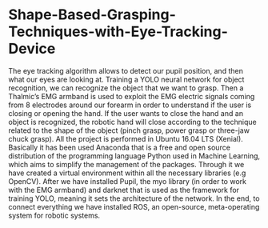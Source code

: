 # Shape-Based-Grasping-Techniques-with-Eye-Tracking-Device
The eye tracking algorithm allows to detect our pupil position, and then what our eyes are looking at. Training a YOLO neural network for object recognition, we can recognize the object that we want to grasp. Then a Thalmic’s EMG armband is used to exploit the EMG electric signals coming from 8 electrodes around our forearm in order to understand if the user is closing or opening the hand. If the user wants to close the hand and an object is recognized, the robotic hand will close according to the technique related to the shape of the object (pinch grasp, power grasp or three-jaw chuck grasp).
All the project is performed in Ubuntu 16.04 LTS (Xenial). Basically it has been used Anaconda that is a free and open source distribution of the programming language Python used in Machine Learning, which aims to simplify the management of the packages. Through it we have created a virtual environment within all the necessary libraries (e.g OpenCV). After we have installed Pupil, the myo library (in order
to work with the EMG armband) and darknet that is used as the framework for training YOLO, meaning it sets the architecture of the network. In the end, to connect everything we have installed ROS, an open-source, meta-operating system for robotic systems.
